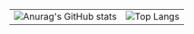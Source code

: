 <table style="width: 100%; text-align: center; border: none;">
  <tr>
    <td style="vertical-align: top;">
      <img src="https://github-readme-stats.vercel.app/api?username=y-dada-dev&rank_icon=github&show=discussions_started,discussions_answered&show_icons=true&include_all_commits=true&hide=contribs&theme=dark&bg_color=00000000&hide_border=true" alt="Anurag's GitHub stats"/>
    </td>
    <td style="vertical-align: top;">
      <img src="https://github-readme-stats.vercel.app/api/top-langs/?username=y-dada-dev&layout=compact&langs_count=14&hide=PLpgSQL,Tex,Hack,Shell,jupyter%20notebook&theme=dark&bg_color=00000000&hide_border=true" alt="Top Langs"/>
    </td>
  </tr>
</table>
